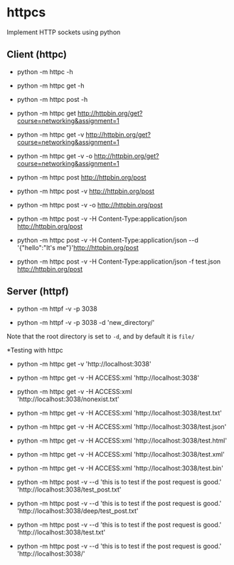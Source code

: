 # httpcs
Implement HTTP sockets using python

## Client (httpc)

- python -m httpc -h

- python -m httpc get -h

- python -m httpc post -h

- python -m httpc get http://httpbin.org/get?course=networking&assignment=1

- python -m httpc get -v http://httpbin.org/get?course=networking&assignment=1 

- python -m httpc get -v -o http://httpbin.org/get?course=networking&assignment=1 

- python -m httpc post http://httpbin.org/post

- python -m httpc post -v http://httpbin.org/post

- python -m httpc post -v -o http://httpbin.org/post

- python -m httpc post -v -H Content-Type:application/json http://httpbin.org/post

- python -m httpc post -v -H Content-Type:application/json --d '{"hello":"It's me"}'http://httpbin.org/post

- python -m httpc post -v -H Content-Type:application/json -f test.json http://httpbin.org/post

## Server (httpf)

- python -m httpf -v -p 3038

- python -m httpf -v -p 3038 -d 'new_directory/'

Note that the root directory is set to `-d`, and by default it is `file/`

*Testing with httpc

- python -m httpc get -v 'http://localhost:3038'

- python -m httpc get -v -H ACCESS:xml 'http://localhost:3038' 

- python -m httpc get -v -H ACCESS:xml 'http://localhost:3038/nonexist.txt' 

- python -m httpc get -v -H ACCESS:xml 'http://localhost:3038/test.txt' 

- python -m httpc get -v -H ACCESS:xml 'http://localhost:3038/test.json' 

- python -m httpc get -v -H ACCESS:xml 'http://localhost:3038/test.html' 

- python -m httpc get -v -H ACCESS:xml 'http://localhost:3038/test.xml' 

- python -m httpc get -v -H ACCESS:xml 'http://localhost:3038/test.bin' 

- python -m httpc post -v --d 'this is to test if the post request is good.' 'http://localhost:3038/test_post.txt' 

- python -m httpc post -v --d 'this is to test if the post request is good.' 'http://localhost:3038/deep/test_post.txt' 

- python -m httpc post -v --d 'this is to test if the post request is good.' 'http://localhost:3038/test.txt' 

- python -m httpc post -v --d 'this is to test if the post request is good.' 'http://localhost:3038/' 


